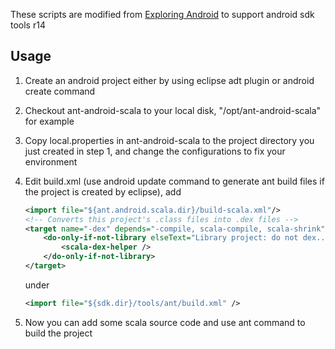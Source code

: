 These scripts are modified from [Exploring Android](http://lamp.epfl.ch/~michelou/android/) to support android sdk tools r14

Usage
------

1. Create an android project either by using eclipse adt plugin or android create command
2. Checkout ant-android-scala to your local disk, "/opt/ant-android-scala" for example
3. Copy local.properties in ant-android-scala to the project directory you just created in step 1, and change the configurations to fix your environment
4. Edit build.xml (use android update command to generate ant build files if the project is created by eclipse), add

    ```xml
    <import file="${ant.android.scala.dir}/build-scala.xml"/>
    <!-- Converts this project's .class files into .dex files -->
    <target name="-dex" depends="-compile, scala-compile, scala-shrink">
        <do-only-if-not-library elseText="Library project: do not dex..." >
            <scala-dex-helper />
        </do-only-if-not-library>
    </target>
    ```

    under

    ```xml
    <import file="${sdk.dir}/tools/ant/build.xml" />
    ```

5. Now you can add some scala source code and use ant command to build the project
